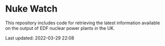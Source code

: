 # Nuke Watch

This repository includes code for retrieving the latest information available on the output of EDF nuclear power plants in the UK.

Last updated: 2022-03-29 22:08